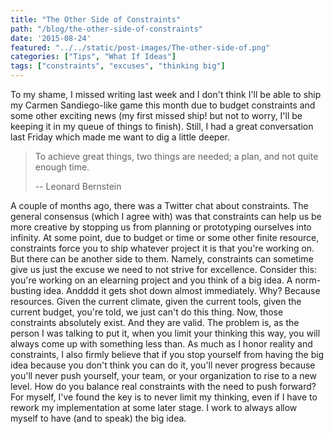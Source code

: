 ```yaml
---
title: "The Other Side of Constraints"
path: "/blog/the-other-side-of-constraints"
date: '2015-08-24'
featured: "../../static/post-images/The-other-side-of.png"
categories: ["Tips", "What If Ideas"]
tags: ["constraints", "excuses", "thinking big"]
---
```


To my shame, I missed writing last week and I don't think I'll be able to ship my Carmen Sandiego-like game this month due to budget constraints and some other exciting news (my first missed ship! but not to worry, I'll be keeping it in my queue of things to finish). Still, I had a great conversation last Friday which made me want to dig a little deeper.

> To achieve great things, two things are needed; a plan, and not quite enough time.
>
> -- Leonard Bernstein

A couple of months ago, there was a Twitter chat about constraints. The general consensus (which I agree with) was that constraints can help us be more creative by stopping us from planning or prototyping ourselves into infinity. At some point, due to budget or time or some other finite resource, constraints force you to ship whatever project it is that you're working on. But there can be another side to them. Namely, constraints can sometime give us just the excuse we need to not strive for excellence. Consider this: you're working on an elearning project and you think of a big idea. A norm-busting idea. Andddd it gets shot down almost immediately. Why? Because resources. Given the current climate, given the current tools, given the current budget, you're told, we just can't do this thing. Now, those constraints absolutely exist. And they are valid. The problem is, as the person I was talking to put it, when you limit your thinking this way, you will always come up with something less than. As much as I honor reality and constraints, I also firmly believe that if you stop yourself from having the big idea because you don't think you can do it, you'll never progress because you'll never push yourself, your team, or your organization to rise to a new level. How do you balance real constraints with the need to push forward? For myself, I've found the key is to never limit my thinking, even if I have to rework my implementation at some later stage. I work to always allow myself to have (and to speak) the big idea.
